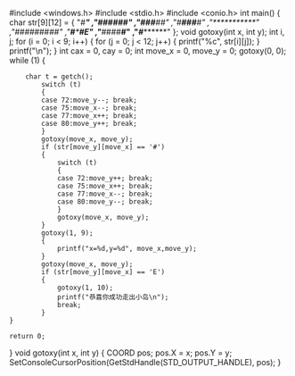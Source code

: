 #include <windows.h>
#include <stdio.h>
#include <conio.h>
int main()
{
	char str[9][12] = {
		 "*#*********"
		,"***###*###*"
		,"###**#****#"
		,"*#**###**#*"
		,"***********"
		,"#####*##*##"
		,"**#*****#*E"
		,"***#*###**#"
		,"*#*********" };
	void gotoxy(int x, int y);
	int i, j;
	for (i = 0; i < 9; i++)
	{
		for (j = 0; j < 12; j++)
		{
			printf("%c", str[i][j]);
		}
		printf("\n");
	}
	int cax = 0, cay = 0;
	int move_x = 0, move_y = 0;
	gotoxy(0, 0);
	while (1)
	{
		
		char t = getch();
			switch (t)
			{
			case 72:move_y--; break;
			case 75:move_x--; break;
			case 77:move_x++; break;
			case 80:move_y++; break;
			}
			gotoxy(move_x, move_y);
			if (str[move_y][move_x] == '#')
			{
				switch (t)
				{
				case 72:move_y++; break;
				case 75:move_x++; break;
				case 77:move_x--; break;
				case 80:move_y--; break;
				}
				gotoxy(move_x, move_y);
			}
			gotoxy(1, 9);
			{
				printf("x=%d,y=%d", move_x,move_y);
			}
			gotoxy(move_x, move_y);
			if (str[move_y][move_x] == 'E')
			{
				gotoxy(1, 10);
				printf("恭喜你成功走出小岛\n");
				break;
			}
	}

	return 0;
}
void gotoxy(int x, int y)
{
	COORD pos;
	pos.X = x;
	pos.Y = y;
	SetConsoleCursorPosition(GetStdHandle(STD_OUTPUT_HANDLE), pos);
}

